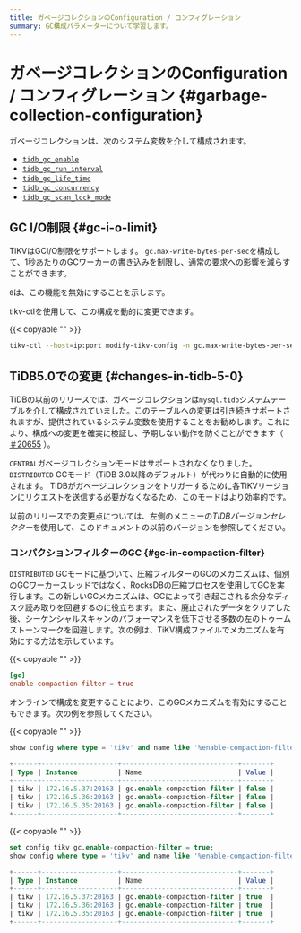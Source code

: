 ```yaml
---
title: ガベージコレクションのConfiguration / コンフィグレーション
summary: GC構成パラメーターについて学習します。
---
```


# ガベージコレクションのConfiguration / コンフィグレーション {#garbage-collection-configuration}

ガベージコレクションは、次のシステム変数を介して構成されます。

-   [`tidb_gc_enable`](/system-variables.md#tidb_gc_enable-new-in-v50)
-   [`tidb_gc_run_interval`](/system-variables.md#tidb_gc_run_interval-new-in-v50)
-   [`tidb_gc_life_time`](/system-variables.md#tidb_gc_life_time-new-in-v50)
-   [`tidb_gc_concurrency`](/system-variables.md#tidb_gc_concurrency-new-in-v50)
-   [`tidb_gc_scan_lock_mode`](/system-variables.md#tidb_gc_scan_lock_mode-new-in-v50)

## GC I/O制限 {#gc-i-o-limit}

TiKVはGCI/O制限をサポートします。 `gc.max-write-bytes-per-sec`を構成して、1秒あたりのGCワーカーの書き込みを制限し、通常の要求への影響を減らすことができます。

`0`は、この機能を無効にすることを示します。

tikv-ctlを使用して、この構成を動的に変更できます。

{{< copyable "" >}}

```bash
tikv-ctl --host=ip:port modify-tikv-config -n gc.max-write-bytes-per-sec -v 10MB
```

## TiDB5.0での変更 {#changes-in-tidb-5-0}

TiDBの以前のリリースでは、ガベージコレクションは`mysql.tidb`システムテーブルを介して構成されていました。このテーブルへの変更は引き続きサポートされますが、提供されているシステム変数を使用することをお勧めします。これにより、構成への変更を確実に検証し、予期しない動作を防ぐことができます（ [＃20655](https://github.com/pingcap/tidb/issues/20655) ）。

`CENTRAL`ガベージコレクションモードはサポートされなくなりました。 `DISTRIBUTED` GCモード（TiDB 3.0以降のデフォルト）が代わりに自動的に使用されます。 TiDBがガベージコレクションをトリガーするために各TiKVリージョンにリクエストを送信する必要がなくなるため、このモードはより効率的です。

以前のリリースでの変更点については、左側のメニューの*TIDBバージョンセレクター*を使用して、このドキュメントの以前のバージョンを参照してください。

### コンパクションフィルターのGC {#gc-in-compaction-filter}

`DISTRIBUTED` GCモードに基づいて、圧縮フィルターのGCのメカニズムは、個別のGCワーカースレッドではなく、RocksDBの圧縮プロセスを使用してGCを実行します。この新しいGCメカニズムは、GCによって引き起こされる余分なディスク読み取りを回避するのに役立ちます。また、廃止されたデータをクリアした後、シーケンシャルスキャンのパフォーマンスを低下させる多数の左のトゥームストーンマークを回避します。次の例は、TiKV構成ファイルでメカニズムを有効にする方法を示しています。

{{< copyable "" >}}

```toml
[gc]
enable-compaction-filter = true
```

オンラインで構成を変更することにより、このGCメカニズムを有効にすることもできます。次の例を参照してください。

{{< copyable "" >}}

```sql
show config where type = 'tikv' and name like '%enable-compaction-filter%';
```

```sql
+------+-------------------+-----------------------------+-------+
| Type | Instance          | Name                        | Value |
+------+-------------------+-----------------------------+-------+
| tikv | 172.16.5.37:20163 | gc.enable-compaction-filter | false |
| tikv | 172.16.5.36:20163 | gc.enable-compaction-filter | false |
| tikv | 172.16.5.35:20163 | gc.enable-compaction-filter | false |
+------+-------------------+-----------------------------+-------+
```

{{< copyable "" >}}

```sql
set config tikv gc.enable-compaction-filter = true;
show config where type = 'tikv' and name like '%enable-compaction-filter%';
```

```sql
+------+-------------------+-----------------------------+-------+
| Type | Instance          | Name                        | Value |
+------+-------------------+-----------------------------+-------+
| tikv | 172.16.5.37:20163 | gc.enable-compaction-filter | true  |
| tikv | 172.16.5.36:20163 | gc.enable-compaction-filter | true  |
| tikv | 172.16.5.35:20163 | gc.enable-compaction-filter | true  |
+------+-------------------+-----------------------------+-------+
```
